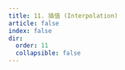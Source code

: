 ```yaml
---
title: 11. 插值 (Interpolation)
article: false
index: false
dir:
  order: 11
  collapsible: false
---
```

